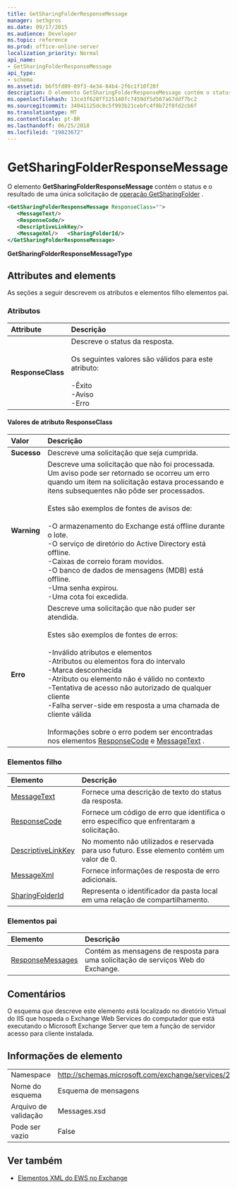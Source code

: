 ```yaml
---
title: GetSharingFolderResponseMessage
manager: sethgros
ms.date: 09/17/2015
ms.audience: Developer
ms.topic: reference
ms.prod: office-online-server
localization_priority: Normal
api_name:
- GetSharingFolderResponseMessage
api_type:
- schema
ms.assetid: b6f5fd09-09f3-4e34-84b4-2f6c1f10f28f
description: O elemento GetSharingFolderResponseMessage contém o status e o resultado de uma única solicitação de operação GetSharingFolder.
ms.openlocfilehash: 13ce3f628ff125140fc7459df5d567a67ddf7bc2
ms.sourcegitcommit: 34041125dc8c5f993b21cebfc4f8b72f0fd2cb6f
ms.translationtype: MT
ms.contentlocale: pt-BR
ms.lasthandoff: 06/25/2018
ms.locfileid: "19823672"
---
```

# <a name="getsharingfolderresponsemessage"></a>GetSharingFolderResponseMessage

O elemento **GetSharingFolderResponseMessage** contém o status e o resultado de uma única solicitação de [operação GetSharingFolder](getsharingfolder-operation.md) . 
  
```xml
<GetSharingFolderResponseMessage ResponseClass="">
   <MessageText/>
   <ResponseCode/>
   <DescriptiveLinkKey/>
   <MessageXml/>   <SharingFolderId/>
</GetSharingFolderResponseMessage>
```

 **GetSharingFolderResponseMessageType**
## <a name="attributes-and-elements"></a>Attributes and elements

As seções a seguir descrevem os atributos e elementos filho elementos pai.
  
### <a name="attributes"></a>Atributos

|**Attribute**|**Descrição**|
|:-----|:-----|
|**ResponseClass** <br/> | Descreve o status da resposta. <br/><br/>Os seguintes valores são válidos para este atributo:  <br/><br/>-Êxito  <br/>-Aviso  <br/>-Erro  <br/> |
   
#### <a name="responseclass-attribute-values"></a>Valores de atributo ResponseClass

|**Valor**|**Descrição**|
|:-----|:-----|
|**Sucesso** <br/> |Descreve uma solicitação que seja cumprida.  <br/> |
|**Warning** <br/> | Descreve uma solicitação que não foi processada. Um aviso pode ser retornado se ocorreu um erro quando um item na solicitação estava processando e itens subsequentes não pôde ser processados. <br/><br/>Estes são exemplos de fontes de avisos de:  <br/><br/>-O armazenamento do Exchange está offline durante o lote.  <br/>-O serviço de diretório do Active Directory está offline.  <br/>-Caixas de correio foram movidos.  <br/>-O banco de dados de mensagens (MDB) está offline.  <br/>-Uma senha expirou.  <br/>-Uma cota foi excedida.  <br/> |
|**Erro** <br/> | Descreve uma solicitação que não puder ser atendida. <br/><br/>Estes são exemplos de fontes de erros:  <br/><br/>-Inválido atributos e elementos  <br/>-Atributos ou elementos fora do intervalo  <br/>-Marca desconhecida  <br/>-Atributo ou elemento não é válido no contexto  <br/>-Tentativa de acesso não autorizado de qualquer cliente  <br/>-Falha server-side em resposta a uma chamada de cliente válida  <br/><br/>  Informações sobre o erro podem ser encontradas nos elementos [ResponseCode](responsecode.md) e [MessageText](messagetext.md) .  <br/> |
   
### <a name="child-elements"></a>Elementos filho

|**Elemento**|**Descrição**|
|:-----|:-----|
|[MessageText](messagetext.md) <br/> |Fornece uma descrição de texto do status da resposta.  <br/> |
|[ResponseCode](responsecode.md) <br/> |Fornece um código de erro que identifica o erro específico que enfrentaram a solicitação.  <br/> |
|[DescriptiveLinkKey](descriptivelinkkey.md) <br/> |No momento não utilizados e reservada para uso futuro. Esse elemento contém um valor de 0.  <br/> |
|[MessageXml](messagexml.md) <br/> |Fornece informações de resposta de erro adicionais.  <br/> |
|[SharingFolderId](sharingfolderid.md) <br/> |Representa o identificador da pasta local em uma relação de compartilhamento.  <br/> |
   
### <a name="parent-elements"></a>Elementos pai

|**Elemento**|**Descrição**|
|:-----|:-----|
|[ResponseMessages](responsemessages.md) <br/> |Contém as mensagens de resposta para uma solicitação de serviços Web do Exchange.  <br/> |
   
## <a name="remarks"></a>Comentários

O esquema que descreve este elemento está localizado no diretório Virtual do IIS que hospeda o Exchange Web Services do computador que está executando o Microsoft Exchange Server que tem a função de servidor acesso para cliente instalada.
  
## <a name="element-information"></a>Informações de elemento

|||
|:-----|:-----|
|Namespace  <br/> |http://schemas.microsoft.com/exchange/services/2006/messages  <br/> |
|Nome do esquema  <br/> |Esquema de mensagens  <br/> |
|Arquivo de validação  <br/> |Messages.xsd  <br/> |
|Pode ser vazio  <br/> |False  <br/> |
   
## <a name="see-also"></a>Ver também

- [Elementos XML do EWS no Exchange](ews-xml-elements-in-exchange.md)

